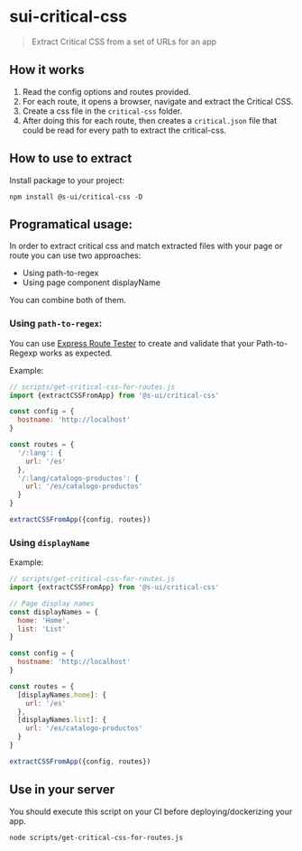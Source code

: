 # sui-critical-css
> Extract Critical CSS from a set of URLs for an app

## How it works

1. Read the config options and routes provided.
2. For each route, it opens a browser, navigate and extract the Critical CSS.
3. Create a css file in the `critical-css` folder.
4. After doing this for each route, then creates a `critical.json` file that could be read for every path to extract the critical-css.

## How to use to extract 

Install package to your project:
```
npm install @s-ui/critical-css -D
```

## Programatical usage:

In order to extract critical css and match extracted files with your page or route you can use two approaches:

- Using path-to-regex
- Using page component displayName

You can combine both of them.

### Using `path-to-regex`:

You can use [Express Route Tester](http://forbeslindesay.github.io/express-route-tester/) to create and validate that your Path-to-Regexp works as expected.

Example:

```js
// scripts/get-critical-css-for-routes.js
import {extractCSSFromApp} from '@s-ui/critical-css'

const config = {
  hostname: 'http://localhost'
}

const routes = {
  '/:lang': {
    url: '/es'
  },
  '/:lang/catalogo-productos': {
    url: '/es/catalogo-productos'
  }
}

extractCSSFromApp({config, routes})
```

### Using `displayName`

Example:

```js
// scripts/get-critical-css-for-routes.js
import {extractCSSFromApp} from '@s-ui/critical-css'

// Page display names
const displayNames = {
  home: 'Home',
  list: 'List'
}

const config = {
  hostname: 'http://localhost'
}

const routes = {
  [displayNames.home]: {
    url: '/es'
  },
  [displayNames.list]: {
    url: '/es/catalogo-productos'
  }
}

extractCSSFromApp({config, routes})
```

## Use in your server

You should execute this script on your CI before deploying/dockerizing your app.

```
node scripts/get-critical-css-for-routes.js
```